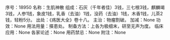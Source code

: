 序号：18950
名称：生肌神散
组成：石灰（千年者佳）3钱，三七根3钱，麒麟竭3钱，人参1钱，象皮1钱，乳香（去油）1钱，没药（去油）1钱，木香1钱，儿茶2钱，轻粉5分。
出处：《疡医大全》卷十八。
主治：物瘤割破。
加减：None
功效：None
用法用量：搽患处。
制备方法：上各为极细末，研至无声为度。
临床应用：None
各家论述：None
用药禁忌：None
附注：None
